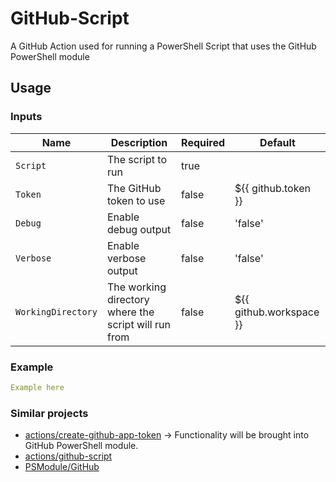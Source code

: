 # GitHub-Script

A GitHub Action used for running a PowerShell Script that uses the GitHub PowerShell module

## Usage

### Inputs

| Name | Description | Required | Default |
| - | - | - | - |
| `Script` | The script to run | true | |
| `Token` | The GitHub token to use | false | ${{ github.token }} |
| `Debug` | Enable debug output | false | 'false' |
| `Verbose` | Enable verbose output | false | 'false' |
| `WorkingDirectory` | The working directory where the script will run from | false | ${{ github.workspace }} |

<!--
    Token
    JWT
    AppID
    Repos
    Organization
    Host -> github.com, *.ghe.com
-->

<!-- ### Secrets -->

<!--
    Token
    JWT
-->

<!-- ### Outputs -->

### Example

```yaml
Example here
```

### Similar projects

- [actions/create-github-app-token](https://github.com/actions/create-github-app-token) -> Functionality will be brought into GitHub PowerShell module.
- [actions/github-script](https://github.com/actions/github-script)
- [PSModule/GitHub](https://github.com/PSModule/GitHub)
